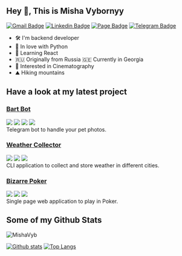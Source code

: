## Hey 👋, This is Misha Vybornyy

[![Gmail Badge](https://img.shields.io/badge/-misha.vybornyy@gmail.com-c14438?style=flat&logo=Gmail&logoColor=white&link=mailto:vbrn.mv@gmail.com)](mailto:vbrn.mv@gmail.com)
[![Linkedin Badge](https://img.shields.io/badge/-mikhail_vybornyy-0072b1?style=flat&logo=Linkedin&logoColor=white&link=https://www.linkedin.com/in/mikhail-vybornyy-2a510a253/)](https://www.linkedin.com/in/mikhail-vybornyy-2a510a253/) 
[![Page Badge](https://img.shields.io/badge/CV-web-blue?style=flat&link=https://mishavyb.github.io//)](https://mishavyb.github.io/) 
[![Telegram Badge](https://img.shields.io/badge/-mishaviborniy-blue?style=social&logo=telegram&link=https://t.me/mishaviborniy)](https://t.me/mishaviborniy) <p align='left'>
 

- 🛠 I'm backend developer
- 🐍 In love with Python
- 📖 Learning React
- 🇷🇺 Originally from Russia 🇬🇪 Currently in Georgia
- 👀 Interested in Cinematography
- ⛰ Hiking mountains

## Have a look at my latest project
### [Bart Bot](https://github.com/MishaVyb/bart-bot)
![](https://img.shields.io/badge/PTB-20.1-blue) ![](https://img.shields.io/badge/Pyrogram-2.0.1-blue) ![](https://img.shields.io/badge/Anyio-3.6.2-blue) ![](https://img.shields.io/badge/SQLAlchemy-2.0.4-blue) <br>
Telegram bot to handle your pet photos. 

### [Weather Collector](https://github.com/MishaVyb/weather-collector)
![](https://img.shields.io/badge/Pydantic-1.10.2-blue) ![](https://img.shields.io/badge/APScheduler-3.9.1-blue) ![](https://img.shields.io/badge/SQLAlchemy-1.4.4-blue) <br>
CLI application to collect and store weather in different cities. 


### [Bizarre Poker](https://github.com/MishaVyb/bizarre-poker)
![](https://img.shields.io/badge/Django-4.1-blue) ![](https://img.shields.io/badge/DRF-3.13-blue) ![](https://img.shields.io/badge/Pytest-7.1.2-blue) <br>
Single page web application to play in Poker. 


## Some of my Github Stats
<p align=left> <img src=https://komarev.com/ghpvc/?username=MishaVyb alt=MishaVyb /> </p>

[![Github stats](https://github-readme-stats.vercel.app/api?username=MishaVyb&show_icons=true&include_all_commits=true)](https://github.com/MishaVyb/github-readme-stats)
[![Top Langs](https://github-readme-stats.vercel.app/api/top-langs/?username=MishaVyb&layout=compact)](https://github.com/MishaVyb/github-readme-stats)

